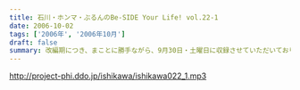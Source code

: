 ```yaml
---
title: 石川・ホンマ・ぶるんのBe-SIDE Your Life! vol.22-1
date: 2006-10-02
tags: ['2006年', '2006年10月']
draft: false
summary: 改編期につき、まことに勝手ながら、9月30日・土曜日に収録させていただいております。土曜の夕方というゴールデンな時間に倉庫スタジヲに集合…それだけでナニなのに…遅刻…ビーサイを聴いている学生諸君は、遅刻すると、先生に怒られたりとペナルティがそれなりにあると思いますが、当番組の「ゆるふわ感」はお察しの通り。誰が怒るでもなく、ま、とにかく集合具合が悪いのですよ。そんないいわけじみたオープニングか。NAMAE
---
```


http://project-phi.ddo.jp/ishikawa/ishikawa022_1.mp3

